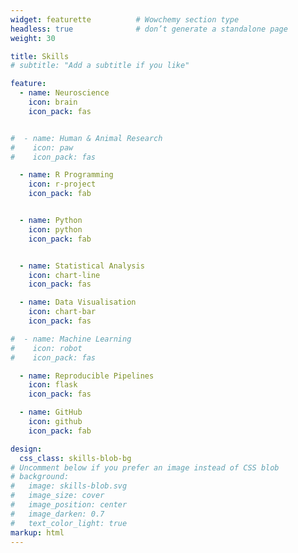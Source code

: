 ```yaml
---
widget: featurette          # Wowchemy section type
headless: true              # don’t generate a standalone page
weight: 30

title: Skills
# subtitle: "Add a subtitle if you like"

feature:
  - name: Neuroscience
    icon: brain             
    icon_pack: fas


#  - name: Human & Animal Research
#    icon: paw
#    icon_pack: fas

  - name: R Programming
    icon: r-project
    icon_pack: fab


  - name: Python
    icon: python
    icon_pack: fab


  - name: Statistical Analysis
    icon: chart-line
    icon_pack: fas

  - name: Data Visualisation
    icon: chart-bar
    icon_pack: fas

#  - name: Machine Learning
#    icon: robot
#    icon_pack: fas

  - name: Reproducible Pipelines
    icon: flask
    icon_pack: fas

  - name: GitHub
    icon: github
    icon_pack: fab

design:
  css_class: skills-blob-bg   
# Uncomment below if you prefer an image instead of CSS blob
# background:
#   image: skills-blob.svg
#   image_size: cover
#   image_position: center
#   image_darken: 0.7
#   text_color_light: true
markup: html
---
```

